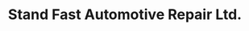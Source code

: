 ---
title: "Stand Fast Automotive Repair Ltd."
url: /airdrie/stand-fast-automotive-repair-ltd/
shop: car repair
---